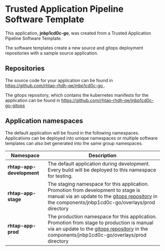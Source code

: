 # Trusted Application Pipeline Software Template

This application, **jnbp1cd0c-go**, was created from a Trusted Application Pipeline Software Template.

The software templates create a new source and gitops deployment repositories with a sample source application. 

## Repositories

The source code for your application can be found in [https://github.com/rhtap-rhdh-qe/jnbp1cd0c-go ](https://github.com/rhtap-rhdh-qe/jnbp1cd0c-go ).
 
The gitops repository, which contains the kubernetes manifests for the application can be found in 
[https://github.com/rhtap-rhdh-qe/jnbp1cd0c-go-gitops ](https://github.com/rhtap-rhdh-qe/jnbp1cd0c-go-gitops ) 

## Application namespaces 

The default application will be found in the following namespaces. Applications can be deployed into unique namespaces or multiple software templates can also bet generated into the same group namespaces.  

|  Namespace   |  Description   |  
| -------- | -------- |   
| **rhtap-app-development** | The default application during development. Every build will be deployed to this namespace for testing. | 
| **rhtap-app-stage** | The staging namespace for this application. Promotion from development to stage is manual via an update to the [gitops repository](https://github.com/rhtap-rhdh-qe/jnbp1cd0c-go-gitops ) in the components/jnbp1cd0c-go/overlays/prod directory |  
| **rhtap-app-prod** | The production namespace for this application. Promotion from stage to production is manual via an update to the [gitops repository](https://github.com/rhtap-rhdh-qe/jnbp1cd0c-go-gitops ) in the components/jnbp1cd0c-go/overlays/prod directory | 